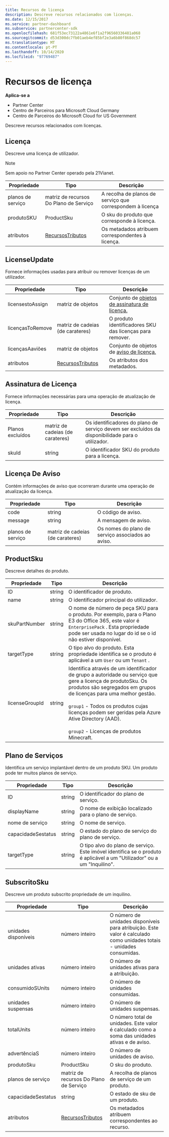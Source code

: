 ```yaml
---
title: Recursos de licença
description: Descreve recursos relacionados com licenças.
ms.date: 12/15/2017
ms.service: partner-dashboard
ms.subservice: partnercenter-sdk
ms.openlocfilehash: 681f53ec73122a4861e6f1a2f96560336481a068
ms.sourcegitcommit: d53d300dc7fb01aeb4ef85bf2e3a6b80f868dc57
ms.translationtype: MT
ms.contentlocale: pt-PT
ms.lasthandoff: 10/14/2020
ms.locfileid: "97769487"
---
```

# <a name="license-resources"></a>Recursos de licença

**Aplica-se a**

- Partner Center
- Centro de Parceiros para Microsoft Cloud Germany
- Centro de Parceiros do Microsoft Cloud for US Government

Descreve recursos relacionados com licenças.

## <a name="license"></a>Licença

Descreve uma licença de utilizador.

>[!NOTE]
>Sem apoio no Partner Center operado pela 21Vianet.

| Propriedade     | Tipo                                                           | Descrição                                                    |
|--------------|----------------------------------------------------------------|----------------------------------------------------------------|
| planos de serviço | matriz de recursos Do Plano de Serviço                                 | A recolha de planos de serviço que correspondem à licença |
| produtoSKU   | ProductSku                                                     | O sku do produto que corresponde à licença.        |
| atributos   | [RecursosTributos](utility-resources.md#resourceattributes) | Os metadados atribuem correspondentes à licença.          |

## <a name="licenseupdate"></a>LicenseUpdate

Fornece informações usadas para atribuir ou remover licenças de um utilizador.

| Propriedade         | Tipo                                                           | Descrição                                               |
|------------------|----------------------------------------------------------------|-----------------------------------------------------------|
| licensestoAssign | matriz de objetos                                               | Conjunto de [objetos de assinatura de licença.](#licenseassignment) |
| licençasToRemove | matriz de cadeias (de carateres)                                               | O produto identificadores SKU das licenças para remover.    |
| licençasAaviões  | matriz de objetos                                               | Conjunto de objetos de [aviso de licença.](#licensewarning)       |
| atributos       | [RecursosTributos](utility-resources.md#resourceattributes) | Os atributos dos metadados.                                  |

## <a name="licenseassignment"></a>Assinatura de Licença

Fornece informações necessárias para uma operação de atualização de licença.

| Propriedade      | Tipo             | Descrição                                                                |
|---------------|------------------|----------------------------------------------------------------------------|
| Planos excluídos | matriz de cadeias (de carateres) | Os identificadores do plano de serviço devem ser excluídos da disponibilidade para o utilizador. |
| skuId         | string           | O identificador SKU do produto para a licença.                                |

## <a name="licensewarning"></a>Licença De Aviso

Contém informações de aviso que ocorreram durante uma operação de atualização da licença.

| Propriedade     | Tipo             | Descrição                                         |
|--------------|------------------|-----------------------------------------------------|
| code         | string           | O código de aviso.                                   |
| message      | string           | A mensagem de aviso.                                |
| planos de serviço | matriz de cadeias (de carateres) | Os nomes do plano de serviço associados ao aviso. |

## <a name="productsku"></a>ProductSku

Descreve detalhes do produto.

| Propriedade       | Tipo             | Descrição                                         |
|----------------|------------------|-----------------------------------------------------|
| ID             | string           | O identificador de produto.                             |
| name           | string           | O identificador principal do utilizador.                      |
| skuPartNumber  | string           | O nome de número de peça SKU para o produto. Por exemplo, para o Plano E3 do Office 365, este valor é `EnterprisePack` . Esta propriedade pode ser usada no lugar do id se o id não estiver disponível.                |
| targetType     | string           | O tipo alvo do produto. Esta propriedade identifica se o produto é aplicável a um `User` ou um `Tenant` .                                                                    |
| licenseGroupId | string           | Identifica através de um identificador de grupo a autoridade ou serviço que gere a licença de produtoSku. Os produtos são segregados em grupos de licenças para uma melhor gestão.<br/><br/>                                                                                     `group1` - Todos os produtos cujas licenças podem ser geridas pela Azure Ative Directory (AAD).<br/><br/>                                            `group2` - Licenças de produtos Minecraft.                                         |

## <a name="serviceplan"></a>Plano de Serviços

Identifica um serviço implantável dentro de um produto SKU. Um produto pode ter muitos planos de serviço.

| Propriedade         | Tipo   | Descrição                                                                                                       |
|------------------|--------|-------------------------------------------------------------------------------------------------------------------|
| ID               | string | O identificador do plano de serviço.                                                                                      |
| displayName      | string | O nome de exibição localizado para o plano de serviço.                                                                  |
| nome de serviço      | string | O nome de serviço.                                                                                                 |
| capacidadeSestatus | string | O estado do plano de serviço do plano de serviço.                                                                      |
| targetType       | string | O tipo alvo do plano de serviço. Este imóvel identifica se o produto é aplicável a um "Utilizador" ou a um "Inquilino". |

## <a name="subscribedsku"></a>SubscritoSku

Descreve um produto subscrito propriedade de um inquilino.

| Propriedade         | Tipo                                                           | Descrição                                                                                       |
|------------------|----------------------------------------------------------------|---------------------------------------------------------------------------------------------------|
| unidades disponíveis   | número inteiro                                                        | O número de unidades disponíveis para atribuição. Este valor é calculado como unidades totais - unidades consumidas. |
| unidades ativas      | número inteiro                                                        | O número de unidades ativas para a atribuição.                                                        |
| consumidoSUnits    | número inteiro                                                        | O número de unidades consumidas.                                                                     |
| unidades suspensas   | número inteiro                                                        | O número de unidades suspensas.                                                                    |
| totalUnits       | número inteiro                                                        | O número total de unidades. Este valor é calculado como a soma das unidades ativas e de aviso.         |
| advertênciaS     | número inteiro                                                        | O número de unidades de aviso.                                                                      |
| produtoSku       | ProductSku                                                     | O sku do produto.                                                                                  |
| planos de serviço     | matriz de recursos Do Plano de Serviço                                 | A recolha de planos de serviço de um produto.                                                     |
| capacidadeSestatus | string                                                         | O estado de sku de um produto.                                                                      |
| atributos       | [RecursosTributos](utility-resources.md#resourceattributes) | Os metadados atribuem correspondentes ao recurso.                                            |
